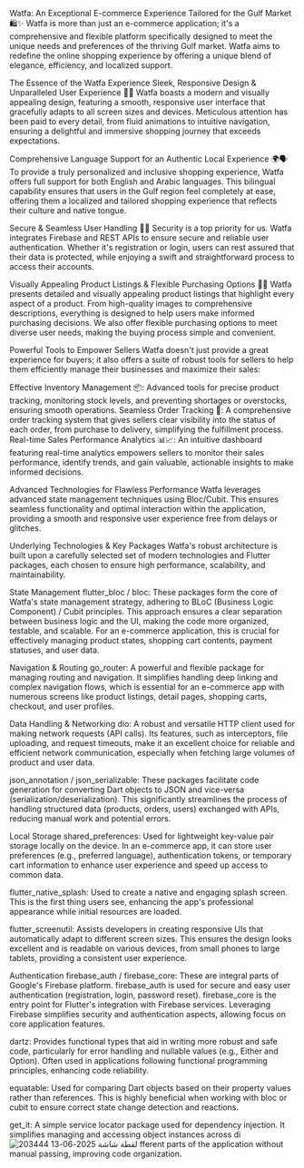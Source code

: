 Watfa: An Exceptional E-commerce Experience Tailored for the Gulf Market 🛍️✨
Watfa is more than just an e-commerce application; it's a comprehensive and flexible platform specifically designed to meet the unique needs and preferences of the thriving Gulf market. Watfa aims to redefine the online shopping experience by offering a unique blend of elegance, efficiency, and localized support.

The Essence of the Watfa Experience
Sleek, Responsive Design & Unparalleled User Experience 📱💖
Watfa boasts a modern and visually appealing design, featuring a smooth, responsive user interface that gracefully adapts to all screen sizes and devices. Meticulous attention has been paid to every detail, from fluid animations to intuitive navigation, ensuring a delightful and immersive shopping journey that exceeds expectations.

Comprehensive Language Support for an Authentic Local Experience 🌍🗣️
To provide a truly personalized and inclusive shopping experience, Watfa offers full support for both English and Arabic languages. This bilingual capability ensures that users in the Gulf region feel completely at ease, offering them a localized and tailored shopping experience that reflects their culture and native tongue.

Secure & Seamless User Handling 🔐🚀
Security is a top priority for us. Watfa integrates Firebase and REST APIs to ensure secure and reliable user authentication. Whether it's registration or login, users can rest assured that their data is protected, while enjoying a swift and straightforward process to access their accounts.

Visually Appealing Product Listings & Flexible Purchasing Options 💎🛒
Watfa presents detailed and visually appealing product listings that highlight every aspect of a product. From high-quality images to comprehensive descriptions, everything is designed to help users make informed purchasing decisions. We also offer flexible purchasing options to meet diverse user needs, making the buying process simple and convenient.

Powerful Tools to Empower Sellers
Watfa doesn't just provide a great experience for buyers; it also offers a suite of robust tools for sellers to help them efficiently manage their businesses and maximize their sales:

Effective Inventory Management 📦: Advanced tools for precise product tracking, monitoring stock levels, and preventing shortages or overstocks, ensuring smooth operations.
Seamless Order Tracking 🚚: A comprehensive order tracking system that gives sellers clear visibility into the status of each order, from purchase to delivery, simplifying the fulfillment process.
Real-time Sales Performance Analytics 📊📈: An intuitive dashboard featuring real-time analytics empowers sellers to monitor their sales performance, identify trends, and gain valuable, actionable insights to make informed decisions.


Advanced Technologies for Flawless Performance
Watfa leverages advanced state management techniques using Bloc/Cubit. This ensures seamless functionality and optimal interaction within the application, providing a smooth and responsive user experience free from delays or glitches.

Underlying Technologies & Key Packages
Watfa's robust architecture is built upon a carefully selected set of modern technologies and Flutter packages, each chosen to ensure high performance, scalability, and maintainability.

State Management
flutter_bloc / bloc: These packages form the core of Watfa's state management strategy, adhering to BLoC (Business Logic Component) / Cubit principles. This approach ensures a clear separation between business logic and the UI, making the code more organized, testable, and scalable. For an e-commerce application, this is crucial for effectively managing product states, shopping cart contents, payment statuses, and user data.

Navigation & Routing
go_router: A powerful and flexible package for managing routing and navigation. It simplifies handling deep linking and complex navigation flows, which is essential for an e-commerce app with numerous screens like product listings, detail pages, shopping carts, checkout, and user profiles.

Data Handling & Networking
dio: A robust and versatile HTTP client used for making network requests (API calls). Its features, such as interceptors, file uploading, and request timeouts, make it an excellent choice for reliable and efficient network communication, especially when fetching large volumes of product and user data.

json_annotation / json_serializable: These packages facilitate code generation for converting Dart objects to JSON and vice-versa (serialization/deserialization). This significantly streamlines the process of handling structured data (products, orders, users) exchanged with APIs, reducing manual work and potential errors.

Local Storage
shared_preferences: Used for lightweight key-value pair storage locally on the device. In an e-commerce app, it can store user preferences (e.g., preferred language), authentication tokens, or temporary cart information to enhance user experience and speed up access to common data.


flutter_native_splash: Used to create a native and engaging splash screen. This is the first thing users see, enhancing the app's professional appearance while initial resources are loaded.

flutter_screenutil: Assists developers in creating responsive UIs that automatically adapt to different screen sizes. This ensures the design looks excellent and is readable on various devices, from small phones to large tablets, providing a consistent user experience.

Authentication
firebase_auth / firebase_core: These are integral parts of Google's Firebase platform. firebase_auth is used for secure and easy user authentication (registration, login, password reset). firebase_core is the entry point for Flutter's integration with Firebase services. Leveraging Firebase simplifies security and authentication aspects, allowing focus on core application features.


dartz: Provides functional types that aid in writing more robust and safe code, particularly for error handling and nullable values (e.g., Either and Option). Often used in applications following functional programming principles, enhancing code reliability.

equatable: Used for comparing Dart objects based on their property values rather than references. This is highly beneficial when working with bloc or cubit to ensure correct state change detection and reactions.

get_it: A simple service locator package used for dependency injection. It simplifies managing and accessing object instances across di![لقطة شاشة 2025-06-13 203444](https://github.com/user-attachments/assets/d98e0a7e-a0e9-44d5-b834-43d34dd1bdf9)
fferent parts of the application without manual passing, improving code organization.
